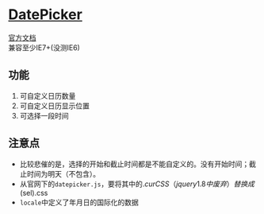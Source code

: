 # [DatePicker](https://github.com/foxrunsoftware/DatePicker/)
[官方文档](http://foxrunsoftware.github.io/DatePicker/reference.html)    
兼容至少IE7+(没测IE6)

## 功能
1. 可自定义日历数量
1. 可自定义日历显示位置
1. 可选择一段时间

## 注意点
* 比较悲催的是，选择的开始和截止时间都是不能自定义的。没有开始时间；截止时间为明天（不包含）。
* 从官网下的`datepicker.js`，要将其中的$.curCSS（jquery 1.8中废弃）替换成$(sel).css
* `locale`中定义了年月日的国际化的数据
